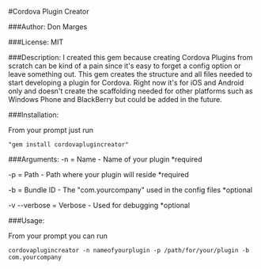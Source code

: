 #Cordova Plugin Creator

###Author: Don Marges

###License: MIT

###Description:
I created this gem because creating Cordova Plugins from scratch can be kind of a pain since it's easy to
forget a config option or leave something out. This gem creates the structure and all files needed to start developing
a plugin for Cordova. Right now it's for iOS and Android only and doesn't create the scaffolding needed for other platforms
such as Windows Phone and BlackBerry but could be added in the future.

###Installation:

From your prompt just run
```shell
"gem install cordovaplugincreator"
```

###Arguments:
-n = Name - Name of your plugin                                     *required

-p = Path - Path where your plugin will reside                      *required

-b = Bundle ID - The "com.yourcompany" used in the config files     *optional

-v --verbose = Verbose - Used for debugging                         *optional


###Usage:

From your prompt you can run
```shell
cordovaplugincreator -n nameofyourplugin -p /path/for/your/plugin -b com.yourcompany
```



